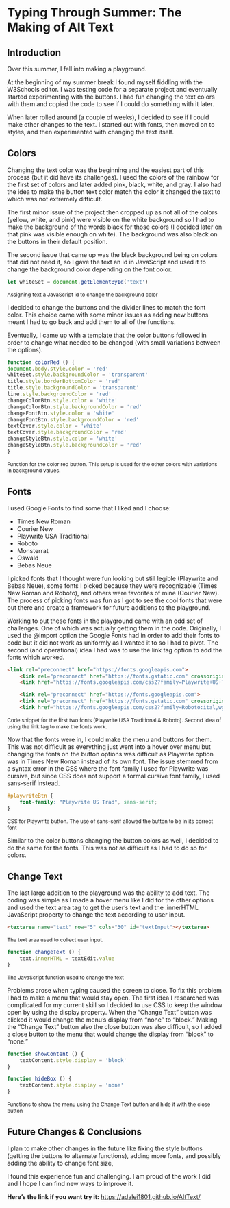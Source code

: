 # Typing Through Summer: The Making of Alt Text

## Introduction

Over this summer, I fell into making a playground. 

At the beginning of my summer break I found myself fiddling with the W3Schools editor. I was testing code for a separate project and eventually started experimenting with the buttons. I had fun changing the text colors with them and copied the code to see if I could do something with it later. 

When later rolled around (a couple of weeks), I decided to see if I could make other changes to the text. I started out with fonts, then moved on to styles, and then experimented with changing the text itself.

## Colors

Changing the text color was the beginning and the easiest part of this process (but it did have its challenges). I used the colors of the rainbow for the first set of colors and later added pink, black, white, and gray. I also had the idea to make the button text color match the color it changed the text to which was not extremely difficult. 

The first minor issue of the project then cropped up as not all of the colors (yellow, white, and pink) were visible on the white background so I had to make the background of the words black for those colors (I decided later on that pink was visible enough on white). The background was also black on the buttons in their default position. 

The second issue that came up was the black background being on colors that did not need it, so I gave the text an id in JavaScript and used it to change the background color depending on the font color. 

``` javascript
let whiteSet = document.getElementById('text')
```
<p style="font-size: 12px;">Assigning text a JavaScript id to change the background color</p>

I decided to change the buttons and the divider lines to match the font color. This choice came with some minor issues as adding new buttons meant I had to go back and add them to all of the functions. 

Eventually, I came up with a template that the color buttons followed in order to change what needed to be changed (with small variations between the options).

```javascript
function colorRed () {
document.body.style.color = 'red'
whiteSet.style.backgroundColor = 'transparent'
title.style.borderBottomColor = 'red'
title.style.backgroundColor = 'transparent'
line.style.backgroundColor = 'red'
changeColorBtn.style.color = 'white'
changeColorBtn.style.backgroundColor = 'red'
changeFontBtn.style.color = 'white'
changeFontBtn.style.backgroundColor = 'red'
textCover.style.color = 'white'
textCover.style.backgroundColor = 'red'
changeStyleBtn.style.color = 'white'
changeStyleBtn.style.backgroundColor = 'red'
}
```
<p style="font-size: 12px">Function for the color red button. This setup is used for the other colors with variations in background values.</p>

## Fonts
I used Google Fonts to find some that I liked and I choose: 

<ul>
<li>Times New Roman</li>
<li>Courier New</li>
<li>Playwrite USA Traditional</li>
<li>Roboto</li>
<li>Monsterrat</li>
<li>Oswald</li>
<li>Bebas Neue</li>
</ul>

I picked fonts that I thought were fun looking but still legible (Playwrite and Bebas Neue), some fonts I picked because they were recognizable (Times New Roman and Roboto), and others were favorites of mine (Courier New). The process of picking fonts was fun as I got to see the cool fonts that were out there and create a framework for future additions to the playground.

Working to put these fonts in the playground came with an odd set of challenges. One of which was actually getting them in the code. Originally, I used the @import option the Google Fonts had in order to add their fonts to code but it did not work as uniformly as I wanted it to so I had to pivot. The second (and operational) idea I had was to use the link tag option to add the fonts which worked. 

```html 
<link rel="preconnect" href="https://fonts.googleapis.com">
    <link rel="preconnect" href="https://fonts.gstatic.com" crossorigin>
    <link href="https://fonts.googleapis.com/css2?family=Playwrite+US+Trad:wght@100..400&family=Sofia&display=swap" rel="stylesheet">

    <link rel="preconnect" href="https://fonts.googleapis.com">
    <link rel="preconnect" href="https://fonts.gstatic.com" crossorigin>
    <link href="https://fonts.googleapis.com/css2?family=Roboto:ital,wght@0,100;0,300;0,400;0,500;0,700;0,900;1,100;1,300;1,400;1,500;1,700;1,900&display=swap" rel="stylesheet">
```
<p style="font-size: 12px;">Code snippet for the first two fonts (Playwrite USA Traditional & Roboto). Second idea of using the link tag to make the fonts work.</p>

Now that the fonts were in, I could make the menu and buttons for them. This was not difficult as everything just went into a hover over menu but changing the fonts on the button options was difficult as Playwrite option was in Times New Roman instead of its own font. The issue stemmed from a syntax error in the CSS where the font family I used for Playwrite was cursive, but since CSS does not support a formal cursive font family, I used sans-serif instead.

```css
#playwriteBtn {
    font-family: "Playwrite US Trad", sans-serif;
}
```
<p style="font-size: 12px;">CSS for Playwrite button. The use of sans-serif allowed the button to be in its correct font</p>

Similar to the color buttons changing the button colors as well, I decided to do the same for the fonts. This was not as difficult as I had to do so for colors.

## Change Text

The last large addition to the playground was the ability to add text. The coding was simple as I made a hover menu like I did for the other options and used the text area tag to get the user’s text and the .innerHTML JavaScript property to change the text according to user input. 

```html
<textarea name="text" row="5" cols="30" id="textInput"></textarea>
```
<p style="font-size: 12px;">The text area used to collect user input.</p>

```javascript
function changeText () {
    text.innerHTML = textEdit.value
}
```
<p style="font-size: 12px;">The JavaScript function used to change the text</p>

Problems arose when typing caused the screen to close. To fix this problem I had to make a menu that would stay open. The first idea I researched was complicated for my current skill so I decided to use CSS to keep the window open by using the display property. When the “Change Text” button was clicked it would change the menu’s display from “none” to “block.” Making the “Change Text” button also the close button was also difficult, so I added a close button to the menu that would change the display from “block” to “none.”

```javascript
function showContent () {
    textContent.style.display = 'block'
}

function hideBox () {
    textContent.style.display = 'none'
}
```
<p style="font-size: 12px">Functions to show the menu using the Change Text button and hide it with the close button</p>

## Future Changes & Conclusions

I plan to make other changes in the future like fixing the style buttons (getting the buttons to alternate functions), adding more fonts, and possibly adding the ability to change font size, 

I found this experience fun and challenging. I am proud of the work I did and I hope I can find new ways to improve it.

**Here’s the link if you want try it:** <a href="https://adalei1801.github.io/AltText/">https://adalei1801.github.io/AltText/</a>
